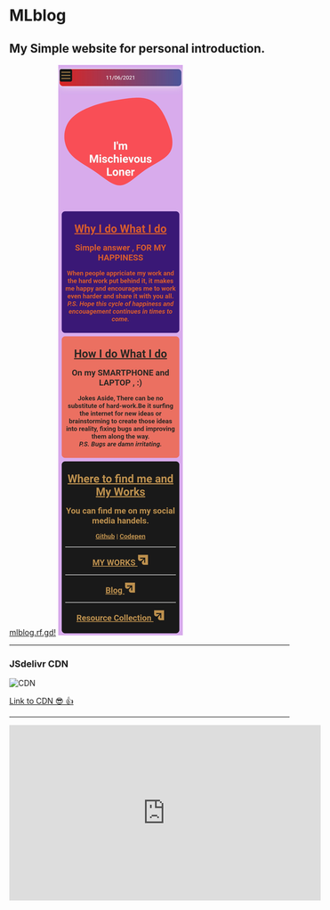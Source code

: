 # MLblog
## My Simple website for personal introduction.
[mlblog.rf.gd!](https://mlblog.rf.gd)
![Demo](https://raw.githubusercontent.com/Mischievous-Loner/MLblog/main/Screenshot_2021-06-11-13-58-43-986_mark.via.gp.png)
***
### JSdelivr CDN
![CDN](https://cdn.jsdelivr.net/www.jsdelivr.com/f98357bc1b63fa247a89fb27f6b03f667e6f1371/img/logo-horizontal.svg)

[Link to CDN 😎 👍](https://www.jsdelivr.com/package/gh/Mischievous-Loner/MLblog)
***
<iframe width="560" height="315" src="https://www.youtube.com/embed/LwZLmrJ90Cs" title="YouTube video player" frameborder="0" allow="accelerometer; autoplay; clipboard-write; encrypted-media; gyroscope; picture-in-picture" allowfullscreen></iframe>

